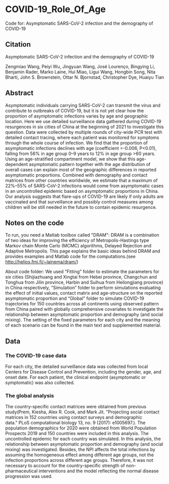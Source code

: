 # COVID-19_Role_Of_Age

Code for: Asymptomatic SARS-CoV-2 infection and the demography of COVID-19  

## Citation

Asymptomatic SARS-CoV-2 infection and the demography of COVID-19

Zengmiao Wang, Peiyi Wu, Jingyuan Wang, José Lourenço, Bingying Li, Benjamin Rader, Marko Laine, Hui Miao, Ligui Wang, Hongbin Song, Nita Bharti, John S. Brownstein, Ottar N. Bjornstad, Christopher Dye, Huaiyu Tian

## Abstract

Asymptomatic individuals carrying SARS-CoV-2 can transmit the virus and contribute to outbreaks of COVID-19, but it is not yet clear how the proportion of asymptomatic infections varies by age and geographic location. Here we use detailed surveillance data gathered during COVID-19 resurgences in six cities of China at the beginning of 2021 to investigate this question. Data were collected by multiple rounds of city-wide PCR test with detailed contact tracing, where each patient was monitored for symptoms through the whole course of infection. We find that the proportion of asymptomatic infections declines with age (coefficient =-0.006, P<0.01), falling from 56% in age group 0–9 years to 12% in age group >60 years. Using an age-stratified compartment model, we show that this age-dependent asymptomatic pattern together with the age distribution of overall cases can explain most of the geographic differences in reported asymptomatic proportions. Combined with demography and contact matrices from other countries worldwide, we estimate that a maximum of 22%–55% of SARS-CoV-2 infections would come from asymptomatic cases in an uncontrolled epidemic based on asymptomatic proportions in China. Our analysis suggests that flare-ups of COVID-19 are likely if only adults are vaccinated and that surveillance and possibly control measures among children will be still needed in the future to contain epidemic resurgence.

## Notes on the code

To run, you need a Matlab toolbox called "DRAM": DRAM is a combination of two ideas for improving the efficiency of Metropolis-Hastings type Markov chain Monte Carlo (MCMC) algorithms, Delayed Rejection and Adaptive Metropolis. This page explains the basic ideas behind DRAM and provides examples and Matlab code for the computations.(see http://helios.fmi.fi/~lainema/dram/)

About code folder: We used ”Fitting” folder to estimate the parameters for six cities (Shijiazhuang and Xingtai from Hebei province, Changchun and Tonghua from Jilin province, Harbin and Suihua from Heilongjiang province) in China respectively, “Simulation” folder to perform simulations evaluating the effect of initial values, contact matrix and age-structure on the reported asymptomatic proportion and “Global” folder to simulate COVID-19 trajectories for 150 countries across all continents using observed pattern from China paired with globally comprehensive covariates to investigate the relationship between asymptomatic proportion and demography (and social mixing). The setting of the fixed parameters for each city and the meaning of each scenario can be found in the main text and supplemented material.

## Data

### The COVID-19 case data

For each city, the detailed surveillance data was collected from local Centers for Disease Control and Prevention, including the gender, age, and onset date. For each patient, the clinical endpoint (asymptomatic or symptomatic) was also collected.

### The global analysis

The country-specific contact matrices were obtained from previous study(Prem, Kiesha, Alex R. Cook, and Mark Jit. "Projecting social contact matrices in 152 countries using contact surveys and demographic data." PLoS computational biology 13, no. 9 (2017): e1005697.). The population demographics for 2020 were obtained from World Population Prospects 2019 and 150 countries were included in this analysis. The uncontrolled epidemic for each country was simulated. In this analysis, the relationship between asymptomatic proportion and demography (and social mixing) was investigated. Besides, the NPI affects the total infections by assuming the homogeneous effect among different age groups, not the infection proportions across different age groups. Therefore, it was not necessary to account for the country-specific strength of non-pharmaceutical interventions and the model reflecting the normal disease progression was used.
